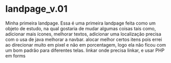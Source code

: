 # landpage_v.01
Minha primeira landpage.
Essa é uma primeira landpage feita como um objeto de estudo, na qual gostaria de mudar algumas coisas tais como,
adicionar mais ícones, melhorar textos, adicionar uma localização precisa com o usa de java
melhorar a navbar.
alocar melhor certos itens pois errei ao direcionar muito em pixel e não em porcentagem, logo ela não
ficou com um bom padrão para diferentes telas.
linkar onde precisa linkar, e usar PHP em forms

